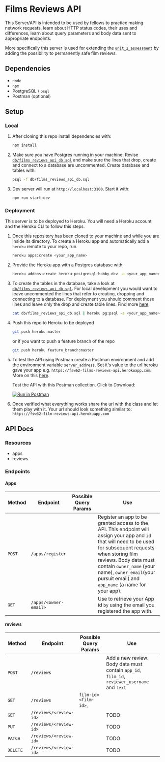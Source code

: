 # Films Reviews API
This Server/API is intended to be used by fellows to practice making network requests, learn about HTTP status codes, their uses and differences, learn about query parameters and body data sent to appropriate endpoints. 

More specifically this server is used for extending the [`unit_2_assessment`](https://github.com/joinpursuit/unit_2_assessment) by adding the possibility to permanently safe film reviews.

## Dependencies
  * `node`
  * `npm`
  * PostgreSQL / `psql`
  * Postman (optional)

## Setup

### Local

1. After cloning this repo install dependencies with:

    ```sh
    npm install
    ```

2. Make sure you have Postgres running in your machine. Revise [`db/films_reviews_api_db.sql`](db/films_reviews_api_db.sql)
and make sure the lines that drop, create and connect to a database are uncommented. Create database and 
tables with:

    ```sh
    psql -f db/films_reviews_api_db.sql
    ```
3. Dev server will run at `http://localhost:3100`. Start it with:

    ```sh
    npm run start:dev
    ```

### Deployment
This server is to be deployed to Heroku. You will need a Heroku account and the Heroku
CLI to follow this steps.

1. Once this repository has been cloned to your machine and while you are inside its
directory. To create a Heroku app and automatically add a `heroku` remote to your repo, run. 
    ```sh
    heroku apps:create <your_app_name>
    ```

2. Provide the Heroku app with a Postgres database with
    ```sh
    heroku addons:create heroku-postgresql:hobby-dev -a <your_app_name>
    ```

3. To create the tables in the database, take a look at [`db/films_reviews_api_db.sql`](db/films_reviews_api_db.sql). For local development you would want to leave uncommented the lines that refer to creating, dropping and connecting to a database. For deployment you should comment those lines and leave only the drop and create table lines. Find more [here](https://devcenter.heroku.com/articles/heroku-postgresql).
    ```sh
    cat db/films_reviews_api_db.sql | heroku pg:psql -a <your_app_name>
    ```

4. Push this repo to Heroku to be deployed
    ```sh
    git push heroku master 
    ```
    or if you want to push a feature branch of the repo
    ```sh
    git push heroku feature_branch:master
    ```
5. To test the API using Postman create a Postman environment and add the environment variable `server_address`. Set it's value to the url heroku gave your app e.g. `https://fsw62-films-reviews-api.herokuapp.com`. More on this [here](https://learning.getpostman.com/docs/postman/environments_and_globals/intro_to_environments_and_globals/).

    Test the API with this Postman collection. Click to Download: 
    
    [![Run in Postman](https://run.pstmn.io/button.svg)](TODO) 

6. Once verified what everything works share the url with the class and let them play with it. Your url should look something similar to: `https://fsw62-film-reviews-api.herokuapp.com`

## API Docs

### Resources
* apps
* reviews

### Endpoints

#### Apps
| Method | Endpoint                 | Possible Query Params | Use                             | 
|--------|--------------------------|-----------------------|---------------------------------|
| `POST` | `/apps/register`         || Register an app to be granted access to the API. This endpoint will assign your app and `id` that will need to be used for subsequent requests when storing film reviews. Body data must contain `owner_name` (your name), `owner_email`(your pursuit email) and `app_name` (a name for your app).
| `GET`  | `/apps/<owner-email>`    || Use to retrieve your App id `by` using the email you registered the app with.

#### reviews
| Method   | Endpoint           | Possible Query Params | Use                             | 
|----------|--------------------|-----------------------|---------------------------------|
| `POST`   | `/reviews`         || Add a new review. Body data must contain `app_id`, `film_id`, `reviewer_username` and `text`
| `GET`    | `/reviews`         | `film-id=<film-id>`,
| `GET`    | `/reviews/<review-id>` || TODO
| `PUT`    | `/reviews/<review-id>` || TODO
| `PATCH`  | `/reviews/<review-id>` || TODO
| `DELETE` | `/reviews/<review-id>` || TODO
